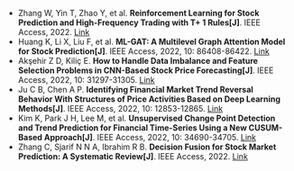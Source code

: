 * Zhang W, Yin T, Zhao Y, et al. <b>Reinforcement Learning for Stock Prediction and High-Frequency Trading with T+ 1 Rules[J]</b>. IEEE Access, 2022. [Link](https://ieeexplore.ieee.org/abstract/document/9852239/)
* Huang K, Li X, Liu F, et al. <b>ML-GAT: A Multilevel Graph Attention Model for Stock Prediction[J]</b>. IEEE Access, 2022, 10: 86408-86422. [Link](https://ieeexplore.ieee.org/abstract/document/9857891/)
* Akşehir Z D, Kiliç E. <b>How to Handle Data Imbalance and Feature Selection Problems in CNN-Based Stock Price Forecasting[J]</b>. IEEE Access, 2022, 10: 31297-31305. [Link](https://ieeexplore.ieee.org/abstract/document/9738619/)
* Ju C B, Chen A P. <b>Identifying Financial Market Trend Reversal Behavior With Structures of Price Activities Based on Deep Learning Methods[J]</b>. IEEE Access, 2022, 10: 12853-12865. [Link](https://ieeexplore.ieee.org/abstract/document/9693504/)
* Kim K, Park J H, Lee M, et al. <b>Unsupervised Change Point Detection and Trend Prediction for Financial Time-Series Using a New CUSUM-Based Approach[J]</b>. IEEE Access, 2022, 10: 34690-34705. [Link](https://ieeexplore.ieee.org/abstract/document/9741807/)
* Zhang C, Sjarif N N A, Ibrahim R B. <b>Decision Fusion for Stock Market Prediction: A Systematic Review[J]</b>. IEEE Access, 2022. [Link](https://ieeexplore.ieee.org/abstract/document/9847239/)
